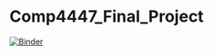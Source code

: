 # Comp4447_Final_Project
[![Binder](https://mybinder.org/badge_logo.svg)](https://mybinder.org/v2/gh/AnthonyCessna/Comp4447_Final_Project/HEAD)